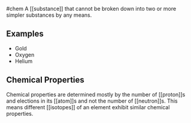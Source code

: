 #chem 
A [[substance]] that cannot be broken down into two or more simpler substances by any means.
## Examples
- Gold
- Oxygen
- Helium

## Chemical Properties

Chemical properties are determined mostly by the number of [[proton]]s and elections in its [[atom]]s and not the number of [[neutron]]s. This means different [[isotopes]] of an element exhibit similar chemical properties.